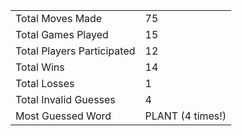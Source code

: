 |              |                |
| ---------------- | ----------------------------- |
| Total Moves Made | 75 |
| Total Games Played | 15 |
| Total Players Participated | 12 |
| Total Wins | 14 |
| Total Losses | 1 |
| Total Invalid Guesses | 4 |
| Most Guessed Word | PLANT (4 times!) |
